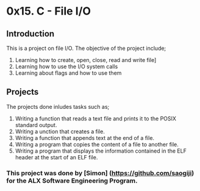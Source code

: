 # 0x15. C - File I/O
## Introduction
This is a project on file I/O. The objective of the project include;
1. Learning how to create, open, close, read and write file]
2. Learning how to use the I/O system calls
3. Learning about flags and how to use them
## Projects 
The projects done inludes tasks such as;
1. Writing a function that reads a text file and prints it to the POSIX standard output.
2. Writing a unction that creates a file.
3. Writing a function that appends text at the end of a file.
4. Writing a program that copies the content of a file to another file.
5. Writing a program that displays the information contained in the ELF header at
 the start of an ELF file.
### This project was done by [Simon] (https://github.com/saogiji) for the ALX Software Engineering Program.
